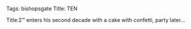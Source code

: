 Tags: bishopsgate
Title: TEN
  
Title:2™ enters his second decade with a cake with confetti, party later...
  
